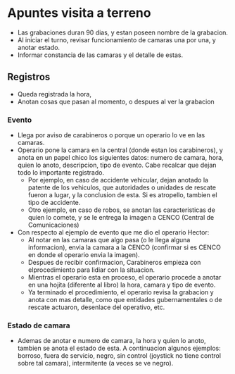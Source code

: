 # Apuntes visita a terreno
- Las grabaciones duran 90 dias, y estan poseen nombre de la grabacion.
- Al iniciar el turno, revisar funcionamiento de camaras una por una, y anotar estado.
- Informar constancia de las camaras y el detalle de estas.
## Registros
- Queda registrada la hora, 
- Anotan cosas que pasan al momento, o despues al ver la grabacion
### Evento
- Llega por aviso de carabineros o porque un operario lo ve en las camaras.
- Operario pone la camara en la central (donde estan los carabineros), y anota en un papel chico los siguientes datos: numero de camara, hora, quien lo anoto, descripcion, tipo de evento. Cabe recalcar que dejan todo lo importante registrado.
    - Por ejemplo, en caso de accidente vehicular, dejan anotado la patente de los vehiculos, que autoridades o unidades de rescate fueron a lugar, y la conclusion de esta. Si es atropello, tambien el tipo de accidente.
    - Otro ejemplo, en caso de  robos, se anotan las caracteristicas de quien lo comete, y se le entrega la imagen a CENCO (Central de Comunicaciones)
- Con respecto al ejemplo de evento que me dio el operario Hector:
    - Al notar en las camaras que algo pasa (o le llega alguna informacion), envia la camara a la CENCO (confirmar si es CENCO en donde el operario envia la imagen).
    - Despues de recibir confirmacion, Carabineros empieza con elprocedimiento para lidiar con la situacion.
    - Mientras el operario esta en proceso, el operario procede a anotar en una hojita (diferente al libro) la hora, camara y tipo de evento.
    - Ya terminado el procedimiento, el operario revisa la grabacion y anota con mas detalle, como que entidades gubernamentales o de rescate actuaron, desenlace del operativo, etc.
### Estado de camara
- Ademas de anotar e numero de camara, la hora y quien lo anoto, tambien se anota el estado de esta. A continuacion algunos ejemplos: borroso, fuera de servicio, negro, sin control (joystick no tiene control sobre tal camara), intermitente (a veces se ve negro).

